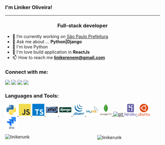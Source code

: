 ### I'm Liniker Oliveira!
<hr>
<h3 align="center">Full-stack developer</h3>

- 🔭 I’m currently working on [São Paulo Prefeitura]([https://github.com/prefeiturasp])
- 💬 Ask me about ... <b>Python|Django</b>
- 🧡 I'm love Python
- 🌱 I'm love build application in **ReactJs**
- 📫 How to reach me **linikerenem@gmail.com**

<h3 align="left">Connect with me:</h3>
<div>
<a href="https://www.linkedin.com/in/liniker-oliveira-363486149/" target="_blank"><img src="https://img.shields.io/badge/-LinkedIn-%230077B5?style=for-the-badge&logo=linkedin&logoColor=white" target="_blank"></a>
<a href = "mailto:contato@linikerenem@gmail.com"><img src="https://img.shields.io/badge/Gmail-D14836?style=for-the-badge&logo=gmail&logoColor=white" target="_blank"></a>
<a href="https://www.instagram.com/linikerj/" target="_blank"><img src="https://img.shields.io/badge/-Instagram-%23E4405F?style=for-the-badge&logo=instagram&logoColor=white" target="_blank"></a>
<a href="https://www.twitch.tv/linikerj" target="_blank"><img src="https://img.shields.io/badge/Twitch-9146FF?style=for-the-badge&logo=twitch&logoColor=white" target="_blank"></a>
</div>

<h3 align="left">Languages and Tools:</h3>
<p align="left"> 
<a href="https://www.python.org" target="_blank"> <img src="https://raw.githubusercontent.com/devicons/devicon/master/icons/python/python-original.svg" alt="python" width="40" height="40"/></a><a href="https://www.djangoproject.com/" target="_blank"> <img src="https://raw.githubusercontent.com/devicons/devicon/master/icons/javascript/javascript-original.svg" alt="javascript" width="40" height="40"/> </a><a href="https://www.typescriptlang.org/" target="_blank"> <img src="https://raw.githubusercontent.com/devicons/devicon/master//icons/typescript/typescript-original.svg" alt="typescript" width="40" height="40"/> 
</a><a href="https://www.php.net/" target="_blank"> <img src="https://raw.githubusercontent.com/devicons/devicon/master/icons/php/php-original.svg" alt="php" width="40" height="40"/> </a> <a href="https://www.djangoproject.com/" target="_blank"> <img src="https://raw.githubusercontent.com/devicons/devicon/master/icons/django/django-original.svg" alt="django" width="40" height="40"/> 
</a><a href="https://jquery.com/" target="_blank"> <img src="https://github.com/devicons/devicon/blob/master/icons/jquery/jquery-plain-wordmark.svg" alt="jquery" width="40" height="40"/></a><a href="https://www.mysql.com/" target="_blank"> <img src="https://raw.githubusercontent.com/devicons/devicon/master/icons/mysql/mysql-original-wordmark.svg" alt="mysql" width="40" height="40"/></a>
<a href="https://www.mongodb.com/" target="_blank"> <img src="https://raw.githubusercontent.com/devicons/devicon/master/icons/mongodb/mongodb-original-wordmark.svg" alt="mongodb" width="40" height="40"/></a><a href="https://git-scm.com/" target="_blank"> <img src="https://www.vectorlogo.zone/logos/git-scm/git-scm-icon.svg" alt="git" width="40" height="40"/> </a>
<a href="https://id.heroku.com/" target="_blank"> <img src="https://raw.githubusercontent.com/devicons/devicon/master/icons/heroku/heroku-plain-wordmark.svg" alt="heroku" width="40" height="40"/> </a>
<a href="https://ubuntu.com/" target="_blank"> <img src="https://raw.githubusercontent.com/devicons/devicon/master/icons/ubuntu/ubuntu-plain-wordmark.svg" alt="ubuntu" width="40" height="40"/> </a>
<a href="https://www.atlassian.com/software/jira" target="_blank"> <img src="https://raw.githubusercontent.com/devicons/devicon/master/icons/jira/jira-original-wordmark.svg" alt="jira" width="40" height="40"/> </a>

<p><img width='300' align="left" src="https://github-readme-stats.vercel.app/api/top-langs?username=linikerunk&show_icons=true&theme=dark&locale=en&layout=compact" alt="linikerunk" /></p>
<p><img width='360' align="center" src="https://github-readme-streak-stats.herokuapp.com/?user=linikerunk&theme=dark" alt="linikerunk" /></p>
<!-- <p>&nbsp;<img width='360' align="center" src="https://github-readme-stats.vercel.app/api?username=linikerunk&show_icons=true&theme=dark&locale=en" alt="linikerunk" /></p> -->
